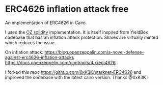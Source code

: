 # ERC4626 inflation attack free

An implementation of ERC4626 in Cairo.

I used the [OZ solidity](https://github.com/OpenZeppelin/openzeppelin-contracts/blob/master/contracts/token/ERC20/extensions/ERC4626.sol#L239) implementation. It is itself inspired from YieldBox codebase that has an inflation attack protection. Shares are virtually minted which reduces the issue.

On inflation attack: https://blog.openzeppelin.com/a-novel-defense-against-erc4626-inflation-attacks
https://docs.openzeppelin.com/contracts/4.x/erc4626

I forked this repo https://github.com/0xK3K/starknet-ERC4626 and improved the codebase with the latest cairo version. Thanks @0xK3K !
